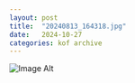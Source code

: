 ```yaml
---
layout:	post
title:	"20240813_164318.jpg"
date:	2024-10-27
categories:	kof archive
---
```


![Image Alt](https://k0f.github.io/assets/20240813_164318.jpg)